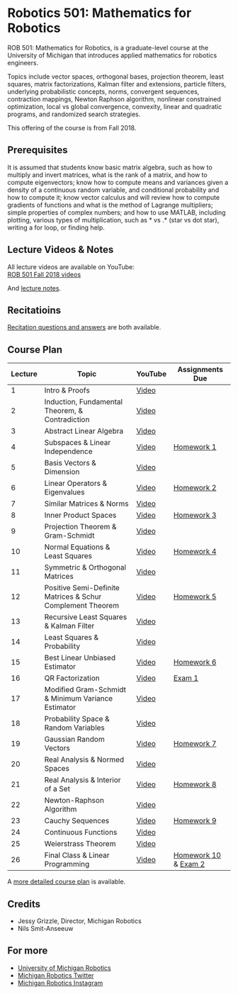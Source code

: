 # Robotics 501: Mathematics for Robotics

ROB 501: Mathematics for Robotics, is a graduate-level course at the University of Michigan that introduces applied mathematics for robotics engineers.

Topics include vector spaces, orthogonal bases, projection theorem, least squares, matrix factorizations, Kalman filter and extensions, particle filters, underlying probabilistic concepts, norms, convergent sequences, contraction mappings, Newton Raphson algorithm, nonlinear constrained optimization, local vs global convergence, convexity, linear and quadratic programs, and randomized search strategies.

This offering of the course is from Fall 2018.

## Prerequisites
It is assumed that students know basic matrix algebra, such as how to multiply and invert matrices, what  is  the  rank  of  a  matrix,  and  how  to  compute  eigenvectors; know  how  to  compute  means  and  variances  given  a  density  of  a  continuous random variable, and conditional probability and how to compute it; know vector calculus and will review how to compute gradients of functions and what is the method of Lagrange multipliers; simple properties of complex numbers; and how to use MATLAB, including plotting, various types of multiplication, such as * vs .*  (star  vs  dot  star),  writing  a  for  loop,  or finding help.

## Lecture Videos & Notes
All lecture videos are available on YouTube:  
[ROB 501 Fall 2018 videos](https://www.youtube.com/playlist?list=PLdPQZLMHRjDIzO99aE7yAtdOHSVHMXfYH)

And [lecture notes](https://github.com/michiganrobotics/rob501/tree/main/Lecture%20Notes).

## Recitatioins
[Recitation questions and answers](https://github.com/michiganrobotics/rob501/tree/main/Recitations) are both available.

## Course Plan
| Lecture | Topic                                                      | YouTube                                                                                      | Assignments Due    |
|---------|------------------------------------------------------------|----------------------------------------------------------------------------------------------|--------------------|
| 1       | Intro & Proofs                                             | [Video](https://www.youtube.com/watch?v=2-aK25lBzvI&list=PLdPQZLMHRjDIzO99aE7yAtdOHSVHMXfYH&index=1)  |                    |
| 2       | Induction, Fundamental Theorem, & Contradiction            | [Video](https://www.youtube.com/watch?v=f559OMvSGMg&list=PLdPQZLMHRjDIzO99aE7yAtdOHSVHMXfYH&index=2)  |                    |
| 3       | Abstract Linear Algebra                                    | [Video](https://www.youtube.com/watch?v=eZxsj8k-UbY&list=PLdPQZLMHRjDIzO99aE7yAtdOHSVHMXfYH&index=3)  |                    |
| 4       | Subspaces & Linear Independence                            | [Video](https://www.youtube.com/watch?v=PL6AkVR-HUk&list=PLdPQZLMHRjDIzO99aE7yAtdOHSVHMXfYH&index=4)  | [Homework 1](https://github.com/michiganrobotics/rob501/blob/main/Homework/Homework%201.pdf)         |
| 5       | Basis Vectors & Dimension                                  | [Video](https://www.youtube.com/watch?v=B-x9uuBcQac&list=PLdPQZLMHRjDIzO99aE7yAtdOHSVHMXfYH&index=5)  |                    |
| 6       | Linear Operators & Eigenvalues                             | [Video](https://www.youtube.com/watch?v=89QF687IeT8&list=PLdPQZLMHRjDIzO99aE7yAtdOHSVHMXfYH&index=6)  | [Homework 2](https://github.com/michiganrobotics/rob501/blob/main/Homework/Homework%202.pdf)         |
| 7       | Similar Matrices & Norms                                   | [Video](https://www.youtube.com/watch?v=yTd33p8pmaY&list=PLdPQZLMHRjDIzO99aE7yAtdOHSVHMXfYH&index=7)  |                    |
| 8       | Inner Product Spaces                                       | [Video](https://www.youtube.com/watch?v=Gp_z3aLpTyY&list=PLdPQZLMHRjDIzO99aE7yAtdOHSVHMXfYH&index=8)  | [Homework 3](https://github.com/michiganrobotics/rob501/blob/main/Homework/Homework%203.pdf)         |
| 9       | Projection Theorem & Gram-Schmidt                          | [Video](https://www.youtube.com/watch?v=Bg6JdhoHyn0&list=PLdPQZLMHRjDIzO99aE7yAtdOHSVHMXfYH&index=9)  |                    |
| 10      | Normal Equations & Least Squares                           | [Video](https://www.youtube.com/watch?v=y5Ef5UriN58&list=PLdPQZLMHRjDIzO99aE7yAtdOHSVHMXfYH&index=10) | [Homework 4](https://github.com/michiganrobotics/rob501/blob/main/Homework/Homework%204.pdf)         |
| 11      | Symmetric & Orthogonal Matrices                            | [Video](https://www.youtube.com/watch?v=-rp1jsBV7x8&list=PLdPQZLMHRjDIzO99aE7yAtdOHSVHMXfYH&index=11) |                    |
| 12      | Positive Semi-Definite Matrices & Schur Complement Theorem | [Video](https://www.youtube.com/watch?v=iyvfKlZuG-g&list=PLdPQZLMHRjDIzO99aE7yAtdOHSVHMXfYH&index=12) | [Homework 5](https://github.com/michiganrobotics/rob501/blob/main/Homework/Homework%205.pdf)         |
| 13      | Recursive Least Squares & Kalman Filter                    | [Video](https://www.youtube.com/watch?v=Ha2ls-aLmgs&list=PLdPQZLMHRjDIzO99aE7yAtdOHSVHMXfYH&index=13) |                    |
| 14      | Least Squares & Probability                                | [Video](https://www.youtube.com/watch?v=QwjS-0fInnQ&list=PLdPQZLMHRjDIzO99aE7yAtdOHSVHMXfYH&index=14) |                    |
| 15      | Best Linear Unbiased Estimator                             | [Video](https://www.youtube.com/watch?v=4ah5DzYjFUE&list=PLdPQZLMHRjDIzO99aE7yAtdOHSVHMXfYH&index=15) | [Homework 6](https://github.com/michiganrobotics/rob501/blob/main/Homework/Homework%206.pdf)         |
| 16      | QR Factorization                                           | [Video](https://www.youtube.com/watch?v=AqPpZyLf37I&list=PLdPQZLMHRjDIzO99aE7yAtdOHSVHMXfYH&index=16) | [Exam 1](https://github.com/michiganrobotics/rob501/tree/main/Exams)             |
| 17      | Modified Gram-Schmidt & Minimum Variance Estimator         | [Video](https://www.youtube.com/watch?v=hVnJiNXJTAs&list=PLdPQZLMHRjDIzO99aE7yAtdOHSVHMXfYH&index=17) |                    |
| 18      | Probability Space & Random Variables                       | [Video](https://www.youtube.com/watch?v=dnMH9sCuudA&list=PLdPQZLMHRjDIzO99aE7yAtdOHSVHMXfYH&index=18) |                    |
| 19      | Gaussian Random Vectors                                    | [Video](https://www.youtube.com/watch?v=jPSRL_PABVI&list=PLdPQZLMHRjDIzO99aE7yAtdOHSVHMXfYH&index=19) | [Homework 7](https://github.com/michiganrobotics/rob501/blob/main/Homework/Homework%207.pdf)         |
| 20      | Real Analysis & Normed Spaces                              | [Video](https://www.youtube.com/watch?v=9Hvq-Fe6YmM&list=PLdPQZLMHRjDIzO99aE7yAtdOHSVHMXfYH&index=20) |                    |
| 21      | Real Analysis & Interior of a Set                          | [Video](https://www.youtube.com/watch?v=v25gVgzrqHg&list=PLdPQZLMHRjDIzO99aE7yAtdOHSVHMXfYH&index=21) | [Homework 8](https://github.com/michiganrobotics/rob501/blob/main/Homework/Homework%208.pdf)         |
| 22      | Newton-Raphson Algorithm                                   | [Video](https://www.youtube.com/watch?v=oAw2mqSoRr4&list=PLdPQZLMHRjDIzO99aE7yAtdOHSVHMXfYH&index=22) |                    |
| 23      | Cauchy Sequences                                           | [Video](https://www.youtube.com/watch?v=IVx2SvN4hQ8&list=PLdPQZLMHRjDIzO99aE7yAtdOHSVHMXfYH&index=23) | [Homework 9](https://github.com/michiganrobotics/rob501/blob/main/Homework/Homework%209.pdf)         |
| 24      | Continuous Functions                                       | [Video](https://www.youtube.com/watch?v=_2CcWd4qryU&list=PLdPQZLMHRjDIzO99aE7yAtdOHSVHMXfYH&index=24) |                    |
| 25      | Weierstrass Theorem                                        | [Video](https://www.youtube.com/watch?v=DT367udR6Uc&list=PLdPQZLMHRjDIzO99aE7yAtdOHSVHMXfYH&index=25) |                    |
| 26      | Final Class & Linear Programming                           | [Video](https://www.youtube.com/watch?v=H-2_Tl-4p_A&list=PLdPQZLMHRjDIzO99aE7yAtdOHSVHMXfYH&index=26) | [Homework 10](https://github.com/michiganrobotics/rob501/blob/main/Homework/Homework%2010.pdf) & [Exam 2](https://github.com/michiganrobotics/rob501/tree/main/Exams) |

A [more detailed course plan](https://github.com/michiganrobotics/rob501/tree/main/Course%20Schedule) is available.

## Credits
- Jessy Grizzle, Director, Michigan Robotics
- Nils Smit-Anseeuw

## For more
- [University of Michigan Robotics](https://robotics.umich.edu)
- [Michigan Robotics Twitter](http://twitter.com/umrobotics)
- [Michigan Robotics Instagram](http://instagram.com/umrobotics/)
